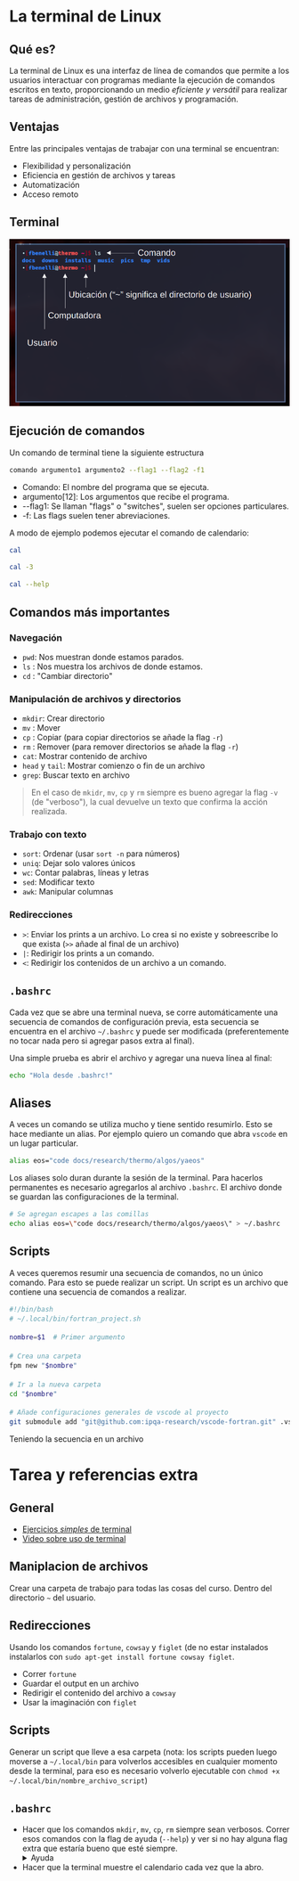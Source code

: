 # La terminal de Linux

## Qué es?

La terminal de Linux es una interfaz de línea de comandos que permite a los
usuarios interactuar con programas mediante la ejecución de comandos
escritos en texto, proporcionando un medio _eficiente y versátil_ para
realizar tareas de administración, gestión de archivos y programación.

## Ventajas

Entre las principales ventajas de trabajar con una terminal se encuentran:

- Flexibilidad y personalización
- Eficiencia en gestión de archivos y tareas
- Automatización
- Acceso remoto

## Terminal

![Terminal](figs/term_1.png)

## Ejecución de comandos

Un comando de terminal tiene la siguiente estructura

```bash
comando argumento1 argumento2 --flag1 --flag2 -f1
```
- Comando: El nombre del programa que se ejecuta.
- argumento[12]: Los argumentos que recibe el programa.
- --flag1: Se llaman "flags" o "switches", suelen ser opciones particulares.
- -f: Las flags suelen tener abreviaciones.


A modo de ejemplo podemos ejecutar el comando de calendario:

```bash
cal
```

```bash
cal -3
```

```bash
cal --help
```

## Comandos más importantes

### Navegación
- `pwd`: Nos muestran donde estamos parados.
- `ls` : Nos muestra los archivos de donde estamos.
- `cd` : "Cambiar directorio"

### Manipulación de archivos y directorios
- `mkdir`: Crear directorio
- `mv` : Mover
- `cp` : Copiar (para copiar directorios se añade la flag `-r`)
- `rm` : Remover (para remover directorios se añade la flag `-r`)
- `cat`: Mostrar contenido de archivo
- `head` y `tail`: Mostrar comienzo o fin de un archivo
- `grep`: Buscar texto en archivo


> En el caso de `mkidr`, `mv`, `cp` y `rm` siempre es bueno agregar la flag
> `-v` (de "verboso"), la cual devuelve un texto que confirma la acción
> realizada.

### Trabajo con texto
- `sort`: Ordenar (usar `sort -n` para números)
- `uniq`: Dejar solo valores únicos
- `wc`: Contar palabras, líneas y letras
- `sed`: Modificar texto
- `awk`: Manipular columnas

### Redirecciones
- `>`: Enviar los prints a un archivo. Lo crea si no existe y sobreescribe lo
       que exista (`>>` añade al final de un archivo)
- `|`: Redirigir los prints a un comando.
- `<`: Redirigir los contenidos de un archivo a un comando.


## `.bashrc`
Cada vez que se abre una terminal nueva, se corre automáticamente una secuencia
de comandos de configuración previa, esta secuencia se encuentra en el archivo
`~/.bashrc` y puede ser modificada (preferentemente no tocar nada pero si
agregar pasos extra al final).

Una simple prueba es abrir el archivo y agregar una nueva línea al final:

```bash
echo "Hola desde .bashrc!"
```

## Aliases
A veces un comando se utiliza mucho y tiene sentido resumirlo. Esto se hace
mediante un alias. Por ejemplo quiero un comando que abra `vscode` en un lugar
particular.

```bash
alias eos="code docs/research/thermo/algos/yaeos"
```

Los aliases solo duran durante la sesión de la terminal. Para hacerlos permanentes
es necesario agregarlos al archivo `.bashrc`. El archivo donde se guardan
las configuraciones de la terminal.

```bash
# Se agregan escapes a las comillas
echo alias eos=\"code docs/research/thermo/algos/yaeos\" > ~/.bashrc
```

## Scripts
A veces queremos resumir una secuencia de comandos, no un único comando.
Para esto se puede realizar un script. Un script es un archivo que contiene
una secuencia de comandos a realizar.

```bash
#!/bin/bash
# ~/.local/bin/fortran_project.sh

nombre=$1  # Primer argumento

# Crea una carpeta 
fpm new "$nombre"

# Ir a la nueva carpeta
cd "$nombre"

# Añade configuraciones generales de vscode al proyecto
git submodule add "git@github.com:ipqa-research/vscode-fortran.git" .vscode
```

Teniendo la secuencia en un archivo

# Tarea y referencias extra


## General
- [Ejercicios *simples* de terminal](https://linuxjourney.com/lesson/the-shell)
- [Video sobre uso de terminal](https://www.youtube.com/watch?v=W4gE8k2RE_s&t=1581s)

## Maniplacion de archivos
Crear una carpeta de trabajo para todas las cosas del curso. Dentro del
  directorio `~` del usuario.

## Redirecciones
Usando los comandos `fortune`, `cowsay` y `figlet` (de no estar instalados
instalarlos con `sudo apt-get install fortune cowsay figlet`.

- Correr `fortune`
- Guardar el output en un archivo
- Redirigir el contenido del archivo a `cowsay`
- Usar la imaginación con `figlet`

## Scripts
Generar un script que lleve a esa carpeta (nota: los scripts pueden luego
moverse a `~/.local/bin` para volverlos accesibles en cualquier momento desde
la terminal, para eso es necesario volverlo ejecutable con `chmod +x
~/.local/bin/nombre_archivo_script`)

## `.bashrc`
- Hacer que los comandos `mkdir`, `mv`, `cp`, `rm` siempre sean verbosos.
  Correr esos comandos con la flag de ayuda (`--help`) y ver si no hay alguna
  flag extra que estaría bueno que esté siempre.
   <details>
     <summary>Ayuda</summary>
     Buscar alguna flag relacionada a sobreescribir (overwrite) archivos.
   </details>
- Hacer que la terminal muestre el calendario cada vez que la abro.

